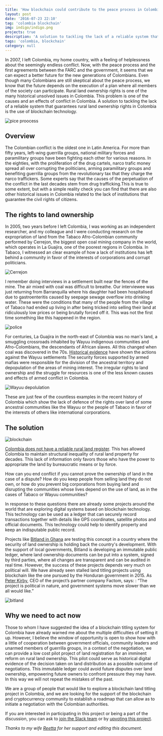 ```yaml
---
title: 'How blockchain could contribute to the peace process in Colombia'
layout: post
date: '2016-07-23 22:10'
tag: 'colombia blockchain'
img: indigo/indigo.png
projects: true
description: 'A solution to tackling the lack of a reliable system that guarantees rural land ownership rights in Colombia is the use of blockchain technology'
tags: 'colombia, blockchain'
category: null
---
```


In 2007, I left Colombia, my home country, with a feeling of helplessness about the seemingly endless conflict. Now, with the peace process and the first agreements between the FARC and the government, it seems that we can expect a better future for the new generations of Colombians. Even though many Colombians are still skeptical about the peace process, we know that the future depends on the execution of a plan where all members of the society can participate. Rural land ownership rights is one of the many historical unsolved issues in Colombia. This problem is one of the causes and an effects of conflict in Colombia.  A solution to tackling the lack of a reliable system that guarantees rural land ownership rights in Colombia is the use of blockchain technology.

![pice proocess ](http://colombiapeace.org/files/images/160623_firma.jpg "pice proocess ")

## Overview 

The Colombian conflict is the oldest one in Latin America. For more than fifty years, left-wing guerrilla groups, national military forces and paramilitary groups have been fighting each other for various reasons. In the eighties, with the proliferation of the drug cartels, narco trafic money spread all over corrupting the politicians, arming paramilitary groups and benefiting guerrilla groups from the revolutionary tax that they charge the narco traffickers. Some experts say that the causes of the perpetuation of the conflict  in the last decades stem from drug trafficking.This is true to some extent, but with a simple reality check you can find that there are also other historical issues in Colombia related to the lack of institutions that guarantee the civil rights of citizens. 

## The rights to land ownership

In 2005, two years before I left Colombia, I was working as an independent researcher, and my colleague and I were conducting research on the expropriation of land from the Tabaco Afro-Colombian community performed by Cerrejon, the biggest open coal mining company in the world, which operates in La Guajira, one of the poorest regions in Colombia. In Tabaco, I witnessed an clear example of how a lack of institutions has left behind a community in favor of the interests of corporations and corrupt politicians. 

![Cerrejon](http://4.bp.blogspot.com/-8vzlurKHQCE/VRGNI26NC7I/AAAAAAAAgIY/rI_50Nx6kCU/s1600/53194808.jpg)

I remember doing interviews in a settlement built near the fences of the mine. The air mixed with coal was difficult to breathe. Our interviewee was just returning from Barranquilla where his daughter had been hospitalised due to gastroenteritis caused by seepage sewage overflow into drinking water. These were the conditions that many of the people from the village of Tabaco had ended up living in after being tricked into selling their land at ridiculously low prices or being brutally forced off it. This was not the first time something like this happened in the region. 

![police](http://londonminingnetwork.org/wp-content/uploads/2016/02/Roche-eviction-24-Feb-2016.jpg)

For centuries, La Guajira in the north-east of Colombia was no man's land, a smuggling crossroads inhabited by Wayuu indigenous communities and Afro-Colombians, the descendants of African slaves. All this changed when coal was discovered in the 70s. [Historical evidence](http://www.verdadabierta.com/victimas-seccion/organizaciones/5913-la-incursion-paramilitar-casi-acaba-con-los-wayuu.) have shown the actions against the Wayuu settlements  The security forces supported by armed mafias were responsible for the division of the ancestral territory and depopulation of the areas of mining interest. The irregular rights to land ownership and the struggle for resources is one of the less known causes and effects of armed conflict in Colombia.

![Wayuu depolulation](http://www.centrodememoriahistorica.gov.co/images/stories/internas/elregreso-pelicula-portete.jpg)

These are just few of the countless examples in the recent history of Colombia which show the lack of defence of the rights over land of some ancestral communities like the Wayuu or the people of Tabaco in favor of the interests of others like international corporations.

## The solution

![blockchain](http://dcebrief.com/wp-content/uploads/2015/10/28554636_l.jpg)

[Colombia does not have a reliable rural land register](http://www.igac.gov.co/wps/wcm/connect/8beae7804dc8d75abb1efb36b39898f6/1_notas_sobre_la_evolucion_historica_con_cubierta_1.pdf?MOD=AJPERES). This has allowed Colombia to maintain structural inequality of rural land property for decades. This lack of information only favors those who have the power to appropriate the land by bureaucratic means or by force. 

How can you end conflict if you cannot prove the ownership of land in the case of a dispute? How do you keep people from selling land they do not own, or how do you prevent big corporations from buying land and disrupting the communities whose lives depend on the use of land, as in the cases of Tabaco or Wayuu communities?

In response to these questions there are already some projects around the world that are exploring digital systems based on blockchain technology. This technology can be used as a ledger that can securely record transactions together with details like GPS coordinates, satellite photos and official documents. This technology could help to identify property and keep an indisputable public record. 



Projects like [Bitland in Ghana](https://www.youtube.com/watch?v=C8vNygQqV-k)  are testing this concept in a country where the security of land ownership is holding back the country's development. With the support of local governments, Bitland is developing an immutable public ledger, where land ownership documents can be put into a system, signed by third parties,  where all changes are transparent and can be audited in real time. However, the success of these projects depends very much on polítical will. We have already seen stalled land titling projects using blockchain like the one pursued by the Honduran government in 2015.  As [Peter Kirby](https://www.factom.com/a-humble-update-on-the-honduras-title-project/), CEO of the project’s partner company Factom, says:  : “The project is political in nature, and government systems move slower than we all would like.” 

![bitland](https://encrypted-tbn0.gstatic.com/images?q=tbn:ANd9GcTn-QNkKnshZzVckwmSvgUgV5nxVKHtFJrg_ETbKi6TjOALuc93zw)


## Why we need to act now

Those to whom  I have suggested the idea of a blockchain titling system for Colombia have already warned me about the multiple difficulties of setting it up. However, I believe the window of opportunity is open to show how with a little of cooperation between government officials, community leaders and unarmed members of guerrilla groups, in a context of the negotiation, we can provide a low cost pilot project of land registration for an imminent reform on rural land ownership. This pilot could serve as  historical digital evidence of the decision taken on land distribution as a possible outcome of negotiations. This immutable ledger could avoid future disputes over land ownership, empowering future owners to confront pressure they may have. In this way we will not repeat the mistakes of the past.

We are a group of people that would like to explore a blockchain land titling project  in Colombia, and we are looking for the support of the blockchain and cryptocurrency community to establish a roadmap that can allow as to initiate a negotiation with the Colombian authorities.

If you are interested in participating in this project or being a part of the discussion, you can ask to [join the Slack team](https://jpcorrea.typeform.com/to/cWN32T) or by [upvoting this project](https://steemit.com/startups/@jpca78/give-peace-a-heart-rural-land-register-for-the-peace-in-colombia).


*Thanks to my wife [Reetta](https://www.linkedin.com/in/reettas) for her support and editing this document.*

